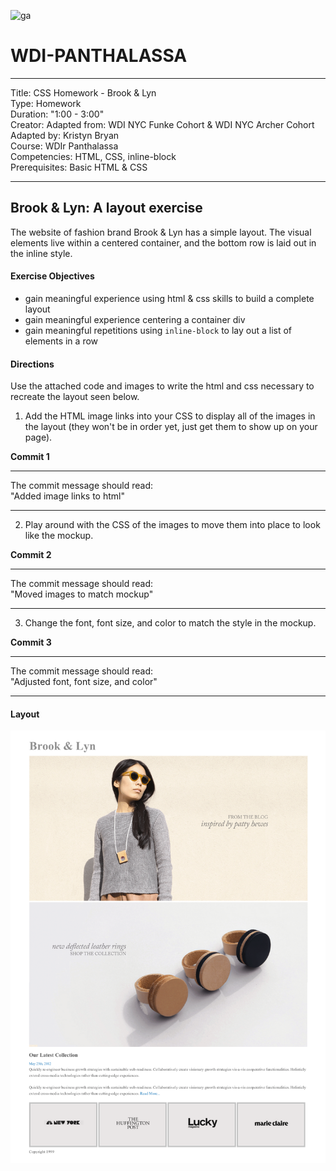 ![ga](http://mobbook.generalassemb.ly/ga_cog.png)

# WDI-PANTHALASSA

---
Title: CSS Homework - Brook & Lyn<br>
Type: Homework<br>
Duration: "1:00 - 3:00" <br>
Creator:
    Adapted from: WDI NYC Funke Cohort & WDI NYC Archer Cohort<br>
    Adapted by: Kristyn Bryan <br>
    Course: WDIr Panthalassa<br>
Competencies: HTML, CSS, inline-block<br>
Prerequisites: Basic HTML & CSS

---


## Brook & Lyn: A layout exercise

The website of fashion brand Brook & Lyn has a simple layout. The visual elements live within a centered container, and the bottom row is laid out in the inline style.

#### Exercise Objectives

- gain meaningful experience using html & css skills to build a complete layout
- gain meaningful experience centering a container div
- gain meaningful repetitions using `inline-block` to lay out a list of elements in a row

#### Directions

Use the attached code and images to write the html and css necessary to recreate the layout seen below.

1. Add the HTML image links into your CSS to display all of the images in the layout (they won't be in order yet, just get them to show up on your page).


**Commit 1** <br>
<hr>
The commit message should read: <br>
"Added image links to html"
<hr>

2. Play around with the CSS of the images to move them into place to look like the mockup.

**Commit 2** <br>
<hr>
The commit message should read: <br>
"Moved images to match mockup"
<hr>

3. Change the font, font size, and color to match the style in the mockup.

**Commit 3** <br>
<hr>
The commit message should read: <br>
"Adjusted font, font size, and color"
<hr>

#### Layout

![image](mockup.png)
